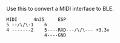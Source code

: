 Use this to convert a MIDI interface to BLE.


```
MIDI      4n35     ESP
5 --/\/\-1    6
4 -------2    5----RXD---/\/\--- +3.3v
              4----GND
```
